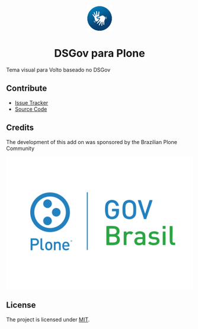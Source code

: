 <div align="center"><img alt="logo" src="./docs/icon.png" width="70" /></div>

<h1 align="center">DSGov para Plone</h1>

Tema visual para Volto baseado no DSGov

## Contribute

- [Issue Tracker](https://github.com/plonegovbr/volto-dsgov-theme/issues)
- [Source Code](https://github.com/plonegovbr/volto-dsgov-theme/)

## Credits

The development of this add on was sponsored by the Brazilian Plone Community

[![PloneGov-Br](docs/plonegovbr.png)](https://plone.org.br/)

## License

The project is licensed under [MIT](./LICENSE).
